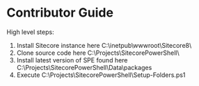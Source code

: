 # Contributor Guide

High level steps:
1. Install Sitecore instance here C:\inetpub\wwwroot\Sitecore8\ 
2. Clone source code here C:\Projects\SitecorePowerShell\
3. Install latest version of SPE found here C:\Projects\SitecorePowerShell\Data\packages
4. Execute C:\Projects\SitecorePowerShell\Setup-Folders.ps1
